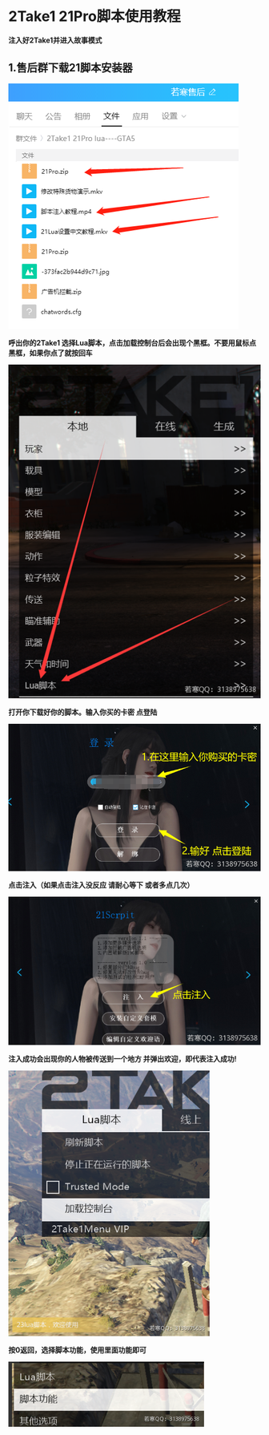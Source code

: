 # 2Take1 21Pro脚本使用教程

**注入好2Take1并进入故事模式**

## **1.售后群下载21脚本安装器**

![](<../../../../.gitbook/assets/image (70).png>)

**呼出你的2Take1 选择Lua脚本，点击加载控制台后会出现个黑框。不要用鼠标点黑框，如果你点了就按回车**

****![](<../../../../.gitbook/assets/image (22).png>)****

**打开你下载好你的脚本。输入你买的卡密 点登陆**

****![](<../../../../.gitbook/assets/image (171).png>)****

**点击注入（如果点击注入没反应 请耐心等下 或者多点几次）**

****![](<../../../../.gitbook/assets/image (28).png>)****

**注入成功会出现你的人物被传送到一个地方 并弹出欢迎，即代表注入成功!**

****![](<../../../../.gitbook/assets/image (148).png>)****

**按0返回，选择脚本功能，使用里面功能即可**

****![](<../../../../.gitbook/assets/image (239).png>)****

